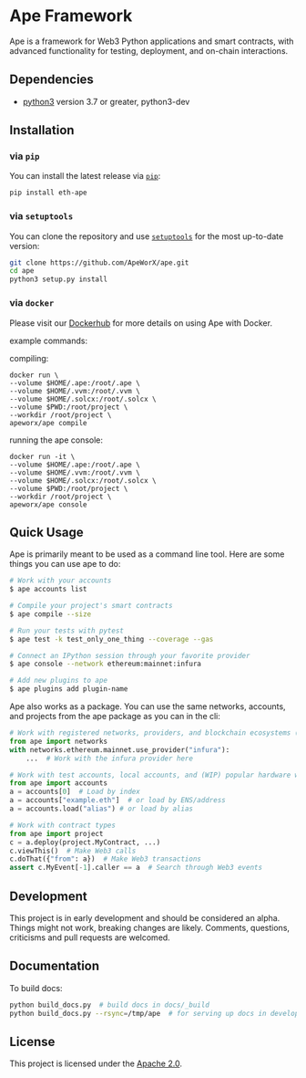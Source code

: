 # Ape Framework

Ape is a framework for Web3 Python applications and smart contracts, with advanced functionality for testing, deployment, and on-chain interactions.

## Dependencies

* [python3](https://www.python.org/downloads) version 3.7 or greater, python3-dev

## Installation

### via `pip`

You can install the latest release via [`pip`](https://pypi.org/project/pip/):

```bash
pip install eth-ape
```

### via `setuptools`

You can clone the repository and use [`setuptools`](https://github.com/pypa/setuptools) for the most up-to-date version:

```bash
git clone https://github.com/ApeWorX/ape.git
cd ape
python3 setup.py install
```

### via `docker`

Please visit our [Dockerhub](https://hub.docker.com/repository/docker/apeworx/ape) for more details on using Ape with Docker.

example commands:  

compiling:
```
docker run \
--volume $HOME/.ape:/root/.ape \
--volume $HOME/.vvm:/root/.vvm \
--volume $HOME/.solcx:/root/.solcx \
--volume $PWD:/root/project \
--workdir /root/project \
apeworx/ape compile
```

running the ape console:
```
docker run -it \
--volume $HOME/.ape:/root/.ape \
--volume $HOME/.vvm:/root/.vvm \
--volume $HOME/.solcx:/root/.solcx \
--volume $PWD:/root/project \
--workdir /root/project \
apeworx/ape console
```

## Quick Usage

Ape is primarily meant to be used as a command line tool. Here are some things you can use ape to do:

```bash
# Work with your accounts
$ ape accounts list

# Compile your project's smart contracts
$ ape compile --size

# Run your tests with pytest
$ ape test -k test_only_one_thing --coverage --gas

# Connect an IPython session through your favorite provider
$ ape console --network ethereum:mainnet:infura

# Add new plugins to ape
$ ape plugins add plugin-name
```

Ape also works as a package. You can use the same networks, accounts, and projects from the ape package as you can in the cli:

```python
# Work with registered networks, providers, and blockchain ecosystems (like Ethereum)
from ape import networks
with networks.ethereum.mainnet.use_provider("infura"):
    ...  # Work with the infura provider here

# Work with test accounts, local accounts, and (WIP) popular hardware wallets
from ape import accounts
a = accounts[0]  # Load by index
a = accounts["example.eth"]  # or load by ENS/address
a = accounts.load("alias") # or load by alias

# Work with contract types
from ape import project
c = a.deploy(project.MyContract, ...)
c.viewThis()  # Make Web3 calls
c.doThat({"from": a})  # Make Web3 transactions
assert c.MyEvent[-1].caller == a  # Search through Web3 events
```

## Development

This project is in early development and should be considered an alpha.
Things might not work, breaking changes are likely.
Comments, questions, criticisms and pull requests are welcomed.

## Documentation

To build docs:

```bash
python build_docs.py  # build docs in docs/_build
python build_docs.py --rsync=/tmp/ape  # for serving up docs in development
```

## License

This project is licensed under the [Apache 2.0](LICENSE).
